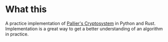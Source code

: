 # What this
A practice implementation of [Pallier's Cryptosystem](https://en.wikipedia.org/wiki/Paillier_cryptosystem) in Python and Rust. Implementation is a great way to get a better understanding of an algorithm in practice. 
